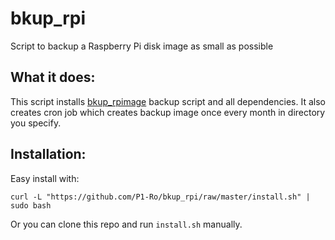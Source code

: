 # bkup_rpi
Script to backup a Raspberry Pi disk image as small as possible

## What it does:
This script installs [bkup_rpimage](https://github.com/lzkelley/bkup_rpimage) backup script and all dependencies.
It also creates cron job which creates backup image once every month in directory you specify.  

## Installation:
Easy install with:

    curl -L "https://github.com/P1-Ro/bkup_rpi/raw/master/install.sh" | sudo bash
    
Or you can clone this repo and run `install.sh` manually.   
